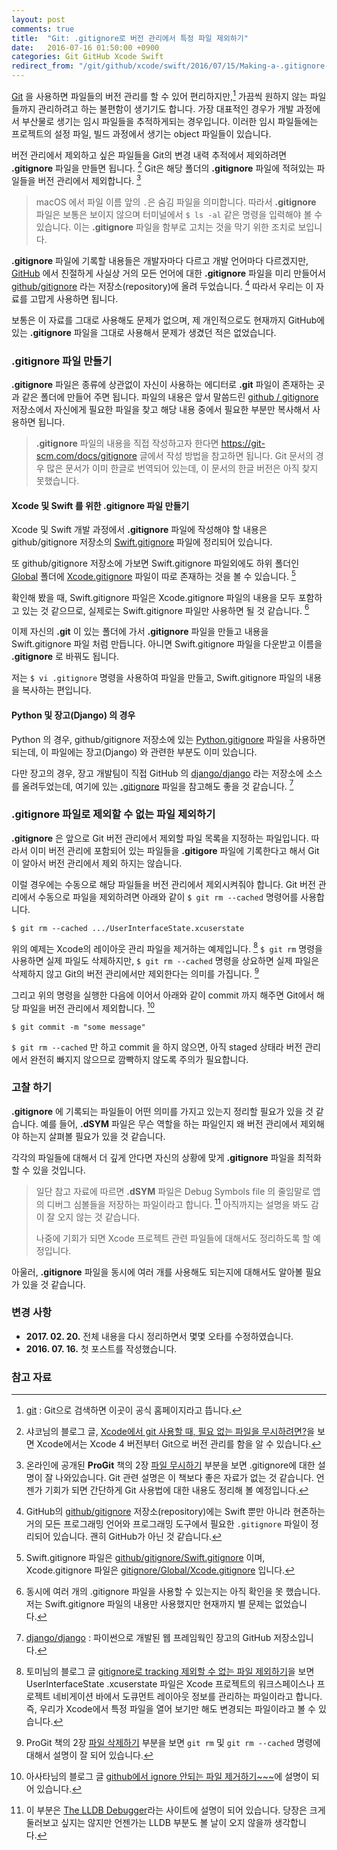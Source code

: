 ```yaml
---
layout: post
comments: true
title:  "Git: .gitignore로 버전 관리에서 특정 파일 제외하기"
date:   2016-07-16 01:50:00 +0900
categories: Git GitHub Xcode Swift
redirect_from: "/git/github/xcode/swift/2016/07/15/Making-a-.gitignore-file.html"
---
```


[Git](https://git-scm.com) 을 사용하면 파일들의 버전 관리를 할 수 있어 편리하지만,[^git-scm] 가끔씩 원하지 않는 파일들까지 관리하려고 하는 불편함이 생기기도 합니다. 가장 대표적인 경우가 개발 과정에서 부산물로 생기는 임시 파일들을 추적하게되는 경우입니다. 이러한 임시 파일들에는 프로젝트의 설정 파일, 빌드 과정에서 생기는 object 파일들이 있습니다.

버전 관리에서 제외하고 싶은 파일들을 Git의 변경 내력 추적에서 제외하려면 **.gitignore** 파일을 만들면 됩니다. [^Shako] Git은 해당 폴더의 **.gitignore** 파일에 적혀있는 파일들을 버전 관리에서 제외합니다. [^ProGit_1]  

> macOS 에서 파일 이름 앞의 `.`은 숨김 파일을 의미합니다. 따라서 **.gitignore** 파일은 보통은 보이지 않으며 터미널에서 `$ ls -al` 같은 명령을 입력해야 볼 수 있습니다. 이는 **.gitignore** 파일을 함부로 고치는 것을 막기 위한 조치로 보입니다.

**.gitignore** 파일에 기록할 내용들은 개발자마다 다르고 개발 언어마다 다르겠지만, [GitHub](https://github.com) 에서 친절하게 사실상 거의 모든 언어에 대한 **.gitignore** 파일을 미리 만들어서 [github/gitignore](https://github.com/github/gitignore) 라는 저장소(repository)에 올려 두었습니다. [^github_gitignore] 따라서 우리는 이 자료를 고맙게 사용하면 됩니다.

보통은 이 자료를 그대로 사용해도 문제가 없으며, 제 개인적으로도 현재까지 GitHub에 있는 **.gitignore** 파일을 그대로 사용해서 문제가 생겼던 적은 없었습니다.

### .gitignore 파일 만들기

**.gitignore** 파일은 종류에 상관없이 자신이 사용하는 에디터로 **.git** 파일이 존재하는 곳과 같은 폴더에 만들어 주면 됩니다. 파일의 내용은 앞서 말씀드린  [github / gitignore](https://github.com/github/gitignore) 저장소에서 자신에게 필요한 파일을 찾고 해당 내용 중에서 필요한 부분만 복사해서 사용하면 됩니다.

> **.gitignore** 파일의 내용을 직접 작성하고자 한다면 <https://git-scm.com/docs/gitignore> 글에서 작성 방법을 참고하면 됩니다. Git 문서의 경우 많은 문서가 이미 한글로 번역되어 있는데, 이 문서의 한글 버전은 아직 찾지 못했습니다.

#### Xcode 및 Swift 를 위한 .gitignore 파일 만들기  

Xcode 및 Swift 개발 과정에서 **.gitignore** 파일에 작성해야 할 내용은 github/gitignore 저장소의 [Swift.gitignore](https://github.com/github/gitignore/blob/master/Swift.gitignore) 파일에 정리되어 있습니다.

또 github/gitignore 저장소에 가보면 Swift.gitignore 파일외에도 하위 폴더인 [Global](https://github.com/github/gitignore/tree/master/Global) 폴더에 [Xcode.gitignore](https://github.com/github/gitignore/blob/master/Global/Xcode.gitignore) 파일이 따로 존재하는 것을 볼 수 있습니다. [^GitIgnore]

확인해 봤을 때, Swift.gitignore 파일은 Xcode.gitignore 파일의 내용을 모두 포함하고 있는 것 같으므로, 실제로는 Swift.gitignore 파일만 사용하면 될 것 같습니다. [^Question]

이제 자신의 **.git** 이 있는 폴더에 가서 **.gitignore** 파일을 만들고 내용을 Swift.gitignore 파일 처럼 만듭니다. 아니면 Swift.gitignore 파일을 다운받고 이름을 **.gitignore** 로 바꿔도 됩니다.

저는 `$ vi .gitignore` 명령을 사용하여 파일을 만들고, Swift.gitignore 파일의 내용을 복사하는 편입니다.

#### Python 및 장고(Django) 의 경우

Python 의 경우, github/gitignore 저장소에 있는 [Python.gitignore](https://github.com/github/gitignore/blob/master/Python.gitignore) 파일을 사용하면 되는데, 이 파일에는 장고(Django) 와 관련한 부분도 이미 있습니다.

다만 장고의 경우, 장고 개발팀이 직접 GitHub 의 [django/django](https://github.com/django/django) 라는 저장소에 소스를 올려두었는데, 여기에 있는 [.gitignore](https://github.com/django/django/blob/master/.gitignore) 파일을 참고해도 좋을 것 같습니다. [^github-django]

### .gitignore 파일로 제외할 수 없는 파일 제외하기

**.gitignore** 은 앞으로 Git 버전 관리에서 제외할 파일 목록을 지정하는 파일입니다. 따라서 이미 버전 관리에 포함되어 있는 파일들을 **.gitigore** 파일에 기록한다고 해서 Git이 알아서 버전 관리에서 제외 하지는 않습니다.

이럴 경우에는 수동으로 해당 파일들을 버전 관리에서 제외시켜줘야 합니다. Git 버전 관리에서 수동으로 파일을 제외하려면 아래와 같이 `$ git rm --cached` 명령어를 사용합니다.

```
$ git rm --cached .../UserInterfaceState.xcuserstate
```

위의 예제는 Xcode의 레이아웃 관리 파일을 제거하는 예제입니다. [^Kyejusung] `$ git rm` 명령을 사용하면 실제 파일도 삭제하지만, `$ git rm --cached` 명령을 상요하면 실제 파일은 삭제하지 않고 Git의 버전 관리에서만 제외한다는 의미를 가집니다. [^ProGit_2]

그리고 위의 명령을 실행한 다음에 이어서 아래와 같이 commit 까지 해주면 Git에서 해당 파일을 버전 관리에서 제외합니다. [^Asata]

```
$ git commit -m "some message"
```

`$ git rm --cached` 만 하고 commit 을 하지 않으면, 아직 staged 상태라 버전 관리에서 완전히 빠지지 않으므로 깜빡하지 않도록 주의가 필요합니다.

### 고찰 하기

**.gitignore** 에 기록되는  파일들이 어떤 의미를 가지고 있는지 정리할 필요가 있을 것 같습니다. 예를 들어, **.dSYM** 파일은 무슨 역할을 하는 파일인지 왜 버전 관리에서 제외해야 하는지 살펴볼 필요가 있을 것 같습니다.

각각의 파일들에 대해서 더 깊게 안다면 자신의 상황에 맞게 **.gitignore** 파일을 최적화할 수 있을 것입니다.

> 일단 참고 자료에 따르면 **.dSYM** 파일은 Debug Symbols file 의 줄임말로 앱의 디버그 심볼들을 저장하는 파일이라고 합니다. [^LLDB] 아직까지는 설명을 봐도 감이 잘 오지 않는 것 같습니다.
>
> 나중에 기회가 되면 Xcode 프로젝트 관련 파일들에 대해서도 정리하도록 할 예정입니다.

아울러, **.gitignore** 파일을 동시에 여러 개를 사용해도 되는지에 대해서도 알아볼 필요가 있을 것 같습니다.

### 변경 사항

* **2017. 02. 20.** 전체 내용을 다시 정리하면서 몇몇 오타를 수정하였습니다.
* **2016. 07. 16.** 첫 포스트를 작성했습니다.

### 참고 자료

[^git-scm]: [git](https://git-scm.com) : Git으로 검색하면 이곳이 공식 홈페이지라고 뜹니다.

[^Shako]: 샤코님의 블로그 글, [Xcode에서 git 사용할 때, 필요 없는 파일을 무시하려면?](http://www.shako.net/blog/236/)을 보면 Xcode에서는 Xcode 4 버전부터 Git으로 버전 관리를 함을 알 수 있습니다.

[^ProGit_1]: 온라인에 공개된 **ProGit** 책의 2장 [파일 무시하기](https://git-scm.com/book/ko/v2/Git의-기초-수정하고-저장소에-저장하기) 부분을 보면 .gitignore에 대한 설명이 잘 나와있습니다. Git 관련 설명은 이 책보다 좋은 자료가 없는 것 같습니다. 언젠가 기회가 되면 간단하게 Git 사용법에 대한 내용도 정리해 볼 예정입니다.

[^github_gitignore]: GitHub의 [github/gitignore](https://github.com/github/gitignore) 저장소(repository)에는 Swift 뿐만 아니라 현존하는 거의 모든 프로그래밍 언어와 프로그래밍 도구에서 필요한 `.gitignore` 파일이 정리되어 있습니다. 괜히 GitHub가 아닌 것 같습니다.

[^GitIgnore]: Swift.gitignore 파일은 [github/gitignore/Swift.gitignore](https://github.com/github/gitignore/blob/master/Swift.gitignore) 이며, Xcode.gitignore 파일은 [gitignore/Global/Xcode.gitignore](https://github.com/github/gitignore/blob/master/Global/Xcode.gitignore) 입니다.

[^Question]: 동시에 여러 개의 .gitignore 파일을 사용할 수 있는지는 아직 확인을 못 했습니다. 저는 Swift.gitignore 파일의 내용만 사용했지만 현재까지 별 문제는 없었습니다.

[^Kyejusung]: 토미님의 블로그 글 [gitignore로 tracking 제외할 수 없는 파일 제외하기](http://kyejusung.com/2016/06/git-gitignore로-tracking-제외할-수-없는-파일-제외하기/)을 보면 UserInterfaceState .xcuserstate 파일은 Xcode 프로젝트의 워크스페이스나 프로젝트 네비게이션 바에서 도큐먼트 레이아웃 정보를 관리하는 파일이라고 합니다. 즉, 우리가 Xcode에서 특정 파일을 열어 보기만 해도 변경되는 파일이라고 볼 수 있습니다.

[^ProGit_2]: ProGit 책의 2장 [파일 삭제하기](https://git-scm.com/book/ko/v2/Git의-기초-수정하고-저장소에-저장하기) 부분을 보면 `git rm`  및 `git rm --cached` 명령에 대해서 설명이 잘 되어 있습니다.

[^Asata]: 아사타님의 블로그 글 [github에서 ignore 안되는 파일 제거하기~~~](http://asata.pe.kr/504)에 설명이 되어 있습니다.

[^LLDB]: 이 부분은 [The LLDB Debugger](http://lldb.llvm.org/symbols.html)라는 사이트에 설명이 되어 있습니다. 당장은 크게 둘러보고 싶지는 않지만 언젠가는 LLDB 부분도 볼 날이 오지 않을까 생각합니다.

[^github-django]: [django/django](https://github.com/django/django) : 파이썬으로 개발된 웹 프레임웍인 장고의 GitHub 저장소입니다.
